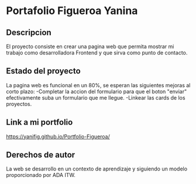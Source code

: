 # Portafolio Figueroa Yanina

## Descripcion

El proyecto consiste en crear una pagina web que permita mostrar mi trabajo como desarrolladora Frontend y que sirva como punto de contacto.

## Estado del proyecto
La pagina web es funcional en un 80%, se esperan las siguientes mejoras al corto plazo:
-Completar la accion del formulario para que el boton "enviar" efectivamente suba un formulario que me llegue.
-Linkear las cards de los proyectos.

## Link a mi portfolio

https://yanifig.github.io/Portfolio-Figueroa/

## Derechos de autor

La web se desarrollo en un contexto de aprendizaje y siguiendo un modelo proporcionado por ADA ITW.